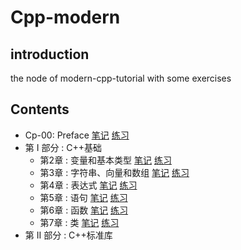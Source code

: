 # Cpp-modern
## introduction

the node of modern-cpp-tutorial with some exercises



## Contents

- Cp-00: Preface [笔记](https://github.com/SCeager/Cpp_Primer_Practice/blob/master/notes/ch01.md) [练习](https://github.com/SCeager/Cpp_Primer_Practice/blob/master/excersize/ch01.md)
- 第 I 部分 : C++基础
  - 第2章 : 变量和基本类型 [笔记](https://github.com/SCeager/Cpp_Primer_Practice/blob/master/notes/ch02.md) [练习](https://github.com/SCeager/Cpp_Primer_Practice/blob/master/excersize/ch02.md)
  - 第3章 : 字符串、向量和数组 [笔记](https://github.com/SCeager/Cpp_Primer_Practice/blob/master/notes/ch03.md) [练习](https://github.com/SCeager/Cpp_Primer_Practice/blob/master/excersize/ch03.md)
  - 第4章 : 表达式 [笔记](https://github.com/SCeager/Cpp_Primer_Practice/blob/master/notes/ch04.md) [练习](https://github.com/SCeager/Cpp_Primer_Practice/blob/master/excersize/ch04.md)
  - 第5章 : 语句 [笔记](https://github.com/SCeager/Cpp_Primer_Practice/blob/master/notes/ch05.md) [练习](https://github.com/SCeager/Cpp_Primer_Practice/blob/master/excersize/ch05.md)
  - 第6章 : 函数 [笔记](https://github.com/SCeager/Cpp_Primer_Practice/blob/master/notes/ch06.md) [练习](https://github.com/SCeager/Cpp_Primer_Practice/blob/master/excersize/ch06.md)
  - 第7章 : 类 [笔记](https://github.com/SCeager/Cpp_Primer_Practice/blob/master/notes/ch07.md) [练习](https://github.com/SCeager/Cpp_Primer_Practice/blob/master/excersize/ch07.md)
- 第 II 部分 : C++标准库

